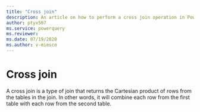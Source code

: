 ```yaml
---
title: "Cross join"
description: An article on how to perform a cross join operation in Power Query. 
author: ptyx507
ms.service: powerquery
ms.reviewer: 
ms.date: 07/19/2020
ms.author: v-miesco
---
```


# Cross join

A cross join is a type of join that returns the Cartesian product of rows from the tables in the join. In other words, it will combine each row from the first table with each row from the second table.